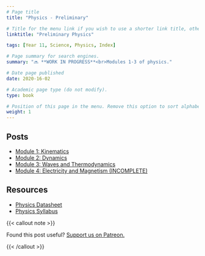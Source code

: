 ```yaml
---
# Page title
title: "Physics - Preliminary"

# Title for the menu link if you wish to use a shorter link title, otherwise remove this option.
linktitle: "Preliminary Physics"

tags: [Year 11, Science, Physics, Index]

# Page summary for search engines.
summary: "🔜 **WORK IN PROGRESS**<br>Modules 1-3 of physics."

# Date page published
date: 2020-16-02

# Academic page type (do not modify).
type: book

# Position of this page in the menu. Remove this option to sort alphabetically.
weight: 1
---
```


## Posts

- [Module 1: Kinematics](module-1/)
- [Module 2: Dynamics](module-2/)
- [Module 3: Waves and Thermodynamics](module-3/)
- [Module 4: Electricity and Magnetism (INCOMPLETE)](module-4/)

## Resources

- [Physics Datasheet](/nesa/15010efc-f698-4c05-a841-4c1548a36afa/physics-formulae-sheet-data-sheet-periodic-table-hsc-exams-2019.pdf?MOD=AJPERES&CVID=)
- [Physics Syllabus](/nesa/ca65f106-4fb3-4aed-987c-1a9ba3427a31/physics-stage-6-syllabus-2017.pdf?MOD=AJPERES&CVID=)

{{< callout note >}}

Found this post useful? [Support us on Patreon.](https://patreon.com/hscone/)

{{< /callout >}}